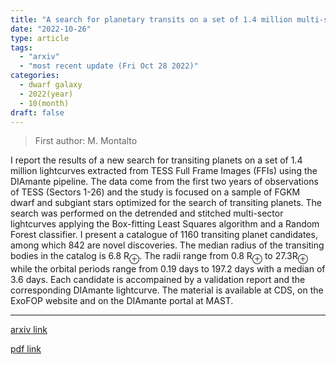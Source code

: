 ```yaml
---
title: "A search for planetary transits on a set of 1.4 million multi-sector DIAmante lightcurves"
date: "2022-10-26"
type: article
tags:
  - "arxiv"
  - "most recent update (Fri Oct 28 2022)"
categories:
  - dwarf galaxy
  - 2022(year)
  - 10(month)
draft: false
---
```


> First author: M. Montalto

 I report the results of a new search for transiting planets on a set of 1.4
million lightcurves extracted from TESS Full Frame Images (FFIs) using the
DIAmante pipeline. The data come from the first two years of observations of
TESS (Sectors 1-26) and the study is focused on a sample of FGKM dwarf and
subgiant stars optimized for the search of transiting planets. The search was
performed on the detrended and stitched multi-sector lightcurves applying the
Box-fitting Least Squares algorithm and a Random Forest classifier. I present a
catalogue of 1160 transiting planet candidates, among which 842 are novel
discoveries. The median radius of the transiting bodies in the catalog is 6.8
R$_{\oplus}$. The radii range from 0.8 R$_{\oplus}$ to 27.3R$_{\oplus}$ while
the orbital periods range from 0.19 days to 197.2 days with a median of 3.6
days. Each candidate is accompained by a validation report and the
corresponding DIAmante lightcurve. The material is available at CDS, on the
ExoFOP website and on the DIAmante portal at MAST.

---
[arxiv link](http://arxiv.org/abs/2210.14559v1)

[pdf link](http://arxiv.org/pdf/2210.14559v1)